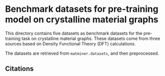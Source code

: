 # Benchmark datasets for pre-training model on crystalline material graphs

This directory contains five datasets as benchmark datasets for the pre-training task on crystalline material graphs. These datasets come from three sources based on Density Functional Theory (DFT) calculations.

The datasets are retrieved from `matminer.datasets`, and then preprocessed. 

## Citations
